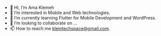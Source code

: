 - 👋 Hi, I’m Ama Klemeh
- 👀 I’m interested in Mobile and Web technologies.
- 🌱 I’m currently learning Flutter for Mobile Development and WordPress.
- 💞️ I’m looking to collaborate on ...
- 📫 How to reach me  klemtechspace@gmail.com.

<!---
klemtectspace/klemtectspace is a ✨ special ✨ repository because its `README.md` (this file) appears on your GitHub profile.
You can click the Preview link to take a look at your changes.
--->
